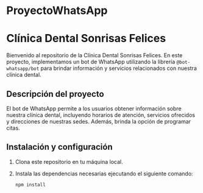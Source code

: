# ProyectoWhatsApp
# Clínica Dental Sonrisas Felices

Bienvenido al repositorio de la Clínica Dental Sonrisas Felices. En este proyecto, implementamos un bot de WhatsApp utilizando la librería `@bot-whatsapp/bot` para brindar información y servicios relacionados con nuestra clínica dental.

## Descripción del proyecto

El bot de WhatsApp permite a los usuarios obtener información sobre nuestra clínica dental, incluyendo horarios de atención, servicios ofrecidos y direcciones de nuestras sedes. Además, brinda la opción de programar citas.

## Instalación y configuración

1. Clona este repositorio en tu máquina local.

2. Instala las dependencias necesarias ejecutando el siguiente comando:

   ```shell
   npm install
